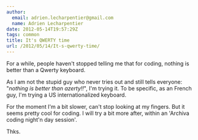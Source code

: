 ```yaml
---
author:
  email: adrien.lecharpentier@gmail.com
  name: Adrien Lecharpentier
date: 2012-05-14T19:57:29Z
tags: common
title: It's QWERTY time
url: /2012/05/14/It-s-qwerty-time/
---
```


For a while, people haven't stopped telling me that for coding, nothing is
better than a Qwerty keyboard. 

As I am not the stupid guy who never tries out and still tells everyone: 
"_nothing is better than azerty!!_", I'm trying it. To be specific, as
an French guy, I'm trying a US internationalized keyboard.

For the moment I'm a bit slower, can't stop looking at my fingers. But
it seems pretty cool for coding. I will try a bit more after, within an
'Archiva coding night'n day session'.

Thks.

